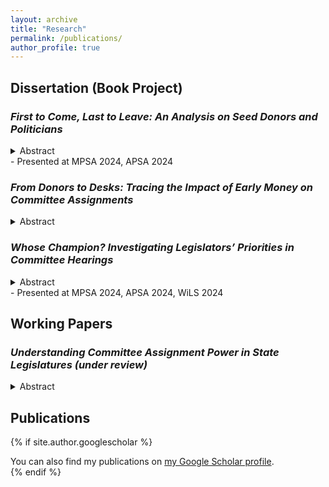 ```yaml
---
layout: archive
title: "Research"
permalink: /publications/
author_profile: true
---
```


## Dissertation (Book Project)
### *First to Come, Last to Leave: An Analysis on Seed Donors and Politicians*
<details>
  <summary> Abstract </summary>
  Are all politician and donor relations equal? I argue that the first supporters to politicians when their odds were lowest (i.e. their first open seat primaries) matter more to them than other donors. Likewise, since donors have supported the candidates at their least favorable electoral point, they have vetted the politician based on their commitment to the donor’s policy preferences and perceived competence (Bawn et al 2023), and will be more loyal to them as well. I test the strength of such relationships by tracking first donor donations to the politicians across multiple elections. Looking at PAC donations to the 102nd Congress to the 117th Congress cohorts, I find that first supporters donate to more terms across candidates’ political tenures than bandwagoning interests and are more reluctant to cut ties with them, opting to oscillate in support rather than abandoning them.
</details>
- Presented at MPSA 2024, APSA 2024

### *From Donors to Desks: Tracing the Impact of Early Money on Committee Assignments*
<details>
  <summary> Abstract </summary>
  Do legislators seek committee assignments that grant access to policies favorable to donors? By tracking Members of Congress’ committee assignments over time, I analyze the likelihood of being assigned to committees tied to early donors, their chances of securing such assignments, and the time spent on these committees. The findings show that MCs actively pursue and succeed in obtaining assignments related to their seed donors.
</details>

### *Whose Champion? Investigating Legislators’ Priorities in Committee Hearings*
<details>
  <summary> Abstract </summary>
  Whose interests do legislators advocate for in lawmaking? Literature has extensively explored legislators’ incentives, particularly focusing on the roles of donors and constituents in shaping their behavior. This study specifically examines the influence of early donors (“seed interests”) on legislators’ behavior during committee hearings. By analyzing transcripts from committee hearings in the 107th to 117th sessions of the House of Representatives, I investigate whether legislators prioritize their seed interests over their constituents or largest donors, especially considering the electoral conditions under which these relationships were formed. The findings reveal that legislators are more likely to advocate for seed donors when they have secured their seat through open-seat primaries that led to non-competitive general elections. In contrast, legislators show less consistent support for seed donors when elected through more competitive routes, where they were more incentivized to appeal to the broader electorate. These results highlight a new type of interest group-legislator relationship that may help explain legislators’ lawmaking behaviors.
</details>
  - Presented at MPSA 2024, APSA 2024, WiLS 2024

## Working Papers
### *Understanding Committee Assignment Power in State Legislatures (under review)* 
<details>
  <summary> Abstract </summary>
  How important is committee assignment power in state legislatures? I argue that its effect is often overestimated in contemporary literature. While influential, removing high-leverage individuals and states yielded significantly smaller estimated effects than the findings of Fourinaies and Hall (2018). In fact, matching and dimension reduction techniques revealed that the observed effect is more closely associated with negative agenda power, i.e., veto power.
</details>

## Publications
{% if site.author.googlescholar %}
  <div class="wordwrap">You can also find my publications on <a href="{{site.author.googlescholar}}">my Google Scholar profile</a>.</div>
{% endif %}
